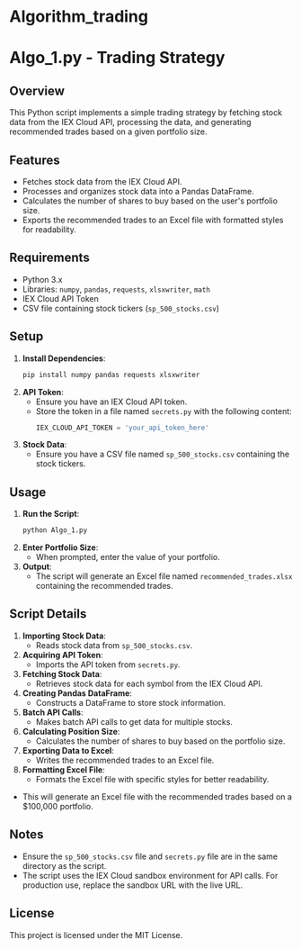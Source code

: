 # Algorithm_trading
# Algo_1.py - Trading Strategy

## Overview
This Python script implements a simple trading strategy by fetching stock data from the IEX Cloud API, processing the data, and generating recommended trades based on a given portfolio size.

## Features
- Fetches stock data from the IEX Cloud API.
- Processes and organizes stock data into a Pandas DataFrame.
- Calculates the number of shares to buy based on the user's portfolio size.
- Exports the recommended trades to an Excel file with formatted styles for readability.

## Requirements
- Python 3.x
- Libraries: `numpy`, `pandas`, `requests`, `xlsxwriter`, `math`
- IEX Cloud API Token
- CSV file containing stock tickers (`sp_500_stocks.csv`)

## Setup
1. **Install Dependencies**:
    ```sh
    pip install numpy pandas requests xlsxwriter
    ```
2. **API Token**:
    - Ensure you have an IEX Cloud API token.
    - Store the token in a file named `secrets.py` with the following content:
      ```python
      IEX_CLOUD_API_TOKEN = 'your_api_token_here'
      ```
3. **Stock Data**:
    - Ensure you have a CSV file named `sp_500_stocks.csv` containing the stock tickers.

## Usage
1. **Run the Script**:
    ```sh
    python Algo_1.py
    ```
2. **Enter Portfolio Size**:
    - When prompted, enter the value of your portfolio.
3. **Output**:
    - The script will generate an Excel file named `recommended_trades.xlsx` containing the recommended trades.

## Script Details
1. **Importing Stock Data**:
    - Reads stock data from `sp_500_stocks.csv`.
2. **Acquiring API Token**:
    - Imports the API token from `secrets.py`.
3. **Fetching Stock Data**:
    - Retrieves stock data for each symbol from the IEX Cloud API.
4. **Creating Pandas DataFrame**:
    - Constructs a DataFrame to store stock information.
5. **Batch API Calls**:
    - Makes batch API calls to get data for multiple stocks.
6. **Calculating Position Size**:
    - Calculates the number of shares to buy based on the portfolio size.
7. **Exporting Data to Excel**:
    - Writes the recommended trades to an Excel file.
8. **Formatting Excel File**:
    - Formats the Excel file with specific styles for better readability.

- This will generate an Excel file with the recommended trades based on a $100,000 portfolio.

## Notes
- Ensure the `sp_500_stocks.csv` file and `secrets.py` file are in the same directory as the script.
- The script uses the IEX Cloud sandbox environment for API calls. For production use, replace the sandbox URL with the live URL.

## License
This project is licensed under the MIT License.
